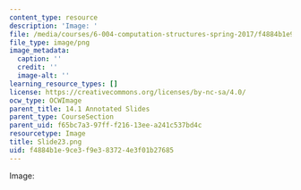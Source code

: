 ```yaml
---
content_type: resource
description: 'Image: '
file: /media/courses/6-004-computation-structures-spring-2017/f4884b1e9ce3f9e383724e3f01b27685_Slide23.png
file_type: image/png
image_metadata:
  caption: ''
  credit: ''
  image-alt: ''
learning_resource_types: []
license: https://creativecommons.org/licenses/by-nc-sa/4.0/
ocw_type: OCWImage
parent_title: 14.1 Annotated Slides
parent_type: CourseSection
parent_uid: f65bc7a3-97ff-f216-13ee-a241c537bd4c
resourcetype: Image
title: Slide23.png
uid: f4884b1e-9ce3-f9e3-8372-4e3f01b27685
---
```

Image: 
